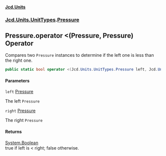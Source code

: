 #### [Jcd.Units](index.md 'index')
### [Jcd.Units.UnitTypes](Jcd.Units.UnitTypes.md 'Jcd.Units.UnitTypes').[Pressure](Jcd.Units.UnitTypes.Pressure.md 'Jcd.Units.UnitTypes.Pressure')

## Pressure.operator <(Pressure, Pressure) Operator

Compares two `Pressure` instances to determine if the left one is less than the right one.

```csharp
public static bool operator <(Jcd.Units.UnitTypes.Pressure left, Jcd.Units.UnitTypes.Pressure right);
```
#### Parameters

<a name='Jcd.Units.UnitTypes.Pressure.op_LessThan(Jcd.Units.UnitTypes.Pressure,Jcd.Units.UnitTypes.Pressure).left'></a>

`left` [Pressure](Jcd.Units.UnitTypes.Pressure.md 'Jcd.Units.UnitTypes.Pressure')

The left `Pressure`

<a name='Jcd.Units.UnitTypes.Pressure.op_LessThan(Jcd.Units.UnitTypes.Pressure,Jcd.Units.UnitTypes.Pressure).right'></a>

`right` [Pressure](Jcd.Units.UnitTypes.Pressure.md 'Jcd.Units.UnitTypes.Pressure')

The right `Pressure`

#### Returns
[System.Boolean](https://docs.microsoft.com/en-us/dotnet/api/System.Boolean 'System.Boolean')  
true if left is < right; false otherwise.